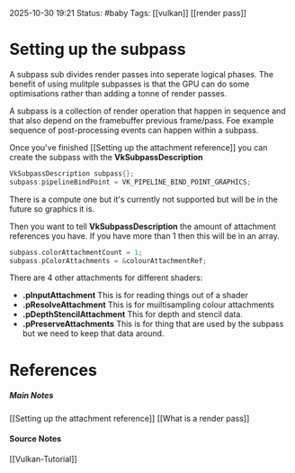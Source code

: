 2025-10-30 19:21
Status: #baby 
Tags: [[vulkan]] [[render pass]]
# Setting up the subpass

A subpass sub divides render passes into seperate logical phases. The benefit of using mulitple subpasses is that the GPU can do some optimisations rather than adding a tonne of render passes.

A subpass is a collection of render operation that happen in sequence and that also depend on the framebuffer previous frame/pass. Foe example sequence of post-processing events can happen within a subpass.

Once you've finished [[Setting up the attachment reference]] you can create the subpass with the **VkSubpassDescription** 

```c++
VkSubpassDescription subpass{};
subpass.pipelineBindPoint = VK_PIPELINE_BIND_POINT_GRAPHICS;
```

There is a compute one but it's currently not supported but will be in the future so graphics it is.

Then you want to tell **VkSubpassDescription** the amount of attachment references you have. If you have more than 1 then this will be in an array.

```c++
subpass.colorAttachmentCount = 1;
subpass.pColorAttachments = &colourAttachmentRef;
```

There are 4 other attachments for different shaders:
- **.pInputAttachment** This is for reading things out of a shader
- **.pResolveAttachment** This is for muiltisampling colour attachments
- **.pDepthStencilAttachment** This for depth and stencil data.
- **.pPreserveAttachments** This is for thing that are used by the subpass but we need to keep that data around.
# References
##### Main Notes
[[Setting up the attachment reference]]
[[What is a render pass]]
#### Source Notes
[[Vulkan-Tutorial]]